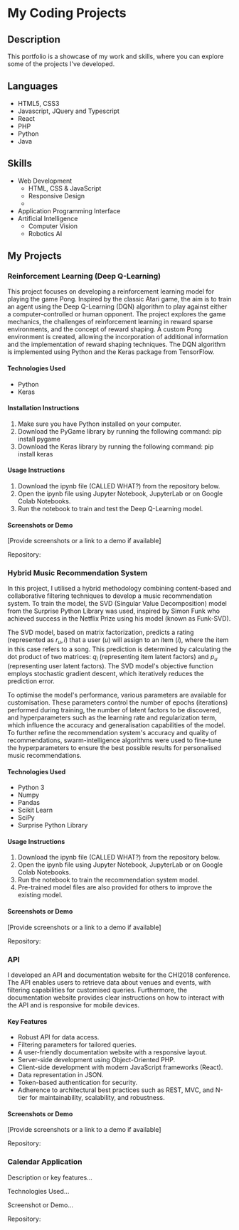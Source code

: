 
# My Coding Projects

## Description

This portfolio is a showcase of my work and skills, where you can explore some of the projects I've developed.

## Languages 

- HTML5, CSS3
- Javascript, JQuery and Typescript
- React
- PHP
- Python
- Java

## Skills

- Web Development 
    - HTML, CSS & JavaScript
    - Responsive Design
    - 
- Application Programming Interface
- Artificial Intelligence 
    - Computer Vision
    - Robotics AI

## My Projects

### Reinforcement Learning (Deep Q-Learning)

This project focuses on developing a reinforcement learning model for playing the game Pong. Inspired by the classic Atari game, the aim is to train an agent using the Deep Q-Learning (DQN) algorithm to play against either a computer-controlled or human opponent. The project explores the game mechanics, the challenges of reinforcement learning in reward sparse environments, and the concept of reward shaping. A custom Pong environment is created, allowing the incorporation of additional information and the implementation of reward shaping techniques. The DQN algorithm is implemented using Python and the Keras package from TensorFlow.

#### Technologies Used

- Python
- Keras

#### Installation Instructions

1. Make sure you have Python installed on your computer.
2. Download the PyGame library by running the following command: pip install pygame
3. Download the Keras library by running the following command: pip install keras


#### Usage Instructions

1. Download the ipynb file (CALLED WHAT?) from the repository below.
2. Open the ipynb file using Jupyter Notebook, JupyterLab or on Google Colab Notebooks.
3. Run the notebook to train and test the Deep Q-Learning model.

#### Screenshots or Demo

[Provide screenshots or a link to a demo if available]

Repository:

### Hybrid Music Recommendation System

In this project, I utilised a hybrid methodology combining content-based and collaborative filtering techniques to develop a music recommendation system. To train the model, the SVD (Singular Value Decomposition) model from the Surprise Python Library was used, inspired by Simon Funk who achieved success in the Netflix Prize using his model (known as Funk-SVD).

The SVD model, based on matrix factorization, predicts a rating (represented as $r_u, i$) that a user ($u$) will assign to an item ($i$), where the item in this case refers to a song. This prediction is determined by calculating the dot product of two matrices: $q_i$ (representing item latent factors) and $p_u$ (representing user latent factors). The SVD model's objective function employs stochastic gradient descent, which iteratively reduces the prediction error.

To optimise the model's performance, various parameters are available for customisation. These parameters control the number of epochs (iterations) performed during training, the number of latent factors to be discovered, and hyperparameters such as the learning rate and regularization term, which influence the accuracy and generalisation capabilities of the model. To further refine the recommendation system's accuracy and quality of recommendations, swarm-intelligence algorithms were used to fine-tune the hyperparameters to ensure the best possible results for personalised music recommendations.

#### Technologies Used

- Python 3
- Numpy
- Pandas
- Scikit Learn
- SciPy
- Surprise Python Library

#### Usage Instructions

1. Download the ipynb file (CALLED WHAT?) from the repository below.
2. Open the ipynb file using Jupyter Notebook, JupyterLab or on Google Colab Notebooks.
3. Run the notebook to train the recommendation system model.
4. Pre-trained model files are also provided for others to improve the existing model.

#### Screenshots or Demo

[Provide screenshots or a link to a demo if available]

Repository:

### API

I developed an API and documentation website for the CHI2018 conference. The API enables users to retrieve data about venues and events, with filtering capabilities for customised queries. Furthermore, the documentation website provides clear instructions on how to interact with the API and is responsive for mobile devices.

#### Key Features

- Robust API for data access.
- Filtering parameters for tailored queries.
- A user-friendly documentation website with a responsive layout.
- Server-side development using Object-Oriented PHP.
- Client-side development with modern JavaScript frameworks (React).
- Data representation in JSON.
- Token-based authentication for security.
- Adherence to architectural best practices such as REST, MVC, and N-tier for maintainability, scalability, and robustness.

#### Screenshots or Demo

[Provide screenshots or a link to a demo if available]

Repository:

### Calendar Application

Description or key features...

Technologies Used...

Screenshot or Demo...

Repository:
